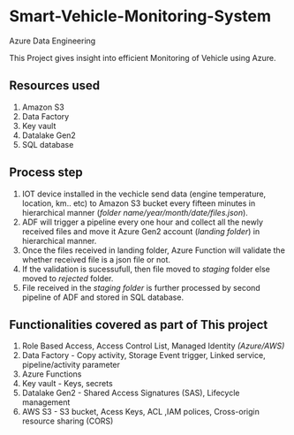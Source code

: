 # Smart-Vehicle-Monitoring-System
Azure Data Engineering

This Project gives insight into efficient Monitoring of Vehicle using Azure.

## Resources used 

1. Amazon S3 
2. Data Factory
3. Key vault
4. Datalake Gen2
5. SQL database

## Process step

1. IOT device installed in the vechicle send data (engine temperature, location, km.. etc) to Amazon S3 bucket every fifteen minutes in hierarchical manner (*folder name/year/month/date/files.json*).
2. ADF will trigger a pipeline every one hour and collect all the newly received files and move it Azure Gen2 account (*landing folder*) in hierarchical manner.
3. Once the files received in landing folder, Azure Function will validate the whether received file is a json file or not.
4. If the validation is sucessufull, then file moved to *staging* folder else moved to *rejected* folder.
5. File received in the *staging folder* is further processed by second pipeline of ADF and stored in SQL database.


## Functionalities covered as part of This project

1. Role Based Access, Access Control List, Managed Identity *(Azure/AWS)*
2. Data Factory - Copy activity, Storage Event trigger, Linked service, pipeline/activity parameter 
3. Azure Functions 
4. Key vault - Keys, secrets  
5. Datalake Gen2 - Shared Access Signatures (SAS), Lifecycle management
6. AWS S3 - S3 bucket, Acess Keys, ACL ,IAM polices, Cross-origin resource sharing (CORS)